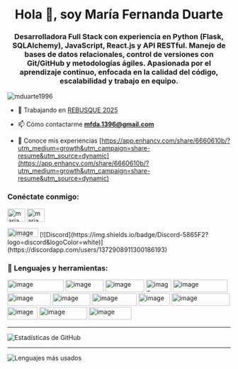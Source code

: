 <h1 align="center">Hola 👋, soy María Fernanda Duarte</h1>
<h3 align="center">Desarrolladora Full Stack con experiencia en Python (Flask, SQLAlchemy), JavaScript, React.js y API RESTful. Manejo de bases de datos relacionales, control de versiones con Git/GitHub y metodologías ágiles. Apasionada por el aprendizaje continuo, enfocada en la calidad del código, escalabilidad y trabajo en equipo.</h3>

<p align="left"> <img src="https://komarev.com/ghpvc/?username=mduarte1996&label=Profile%20views&color=0e75b6&style=flat" alt="mduarte1996" /> </p>

- 🔭 Trabajando en [REBUSQUE 2025](https://github.com/rebusque2025/rebusque2025)

- 📫 Cómo contactarme **mfda.1396@gmail.com**

- 📄 Conoce mis experiencias [https://app.enhancv.com/share/6660610b/?utm_medium=growth&utm_campaign=share-resume&utm_source=dynamic](https://app.enhancv.com/share/6660610b/?utm_medium=growth&utm_campaign=share-resume&utm_source=dynamic)

<h3 align="left">Conéctate conmigo:</h3>
<p align="left">
<a href="https://linkedin.com/in/maria fernanda duarte" target="blank"><img align="center" src="https://raw.githubusercontent.com/rahuldkjain/github-profile-readme-generator/master/src/images/icons/Social/linked-in-alt.svg" alt="maria fernanda duarte" height="30" width="40" /></a>
<a href="https://fb.com/maria fernanda duarte" target="blank"><img align="center" src="https://raw.githubusercontent.com/rahuldkjain/github-profile-readme-generator/master/src/images/icons/Social/facebook.svg" alt="maria fernanda duarte" height="30" width="40" /></a>   
</p>
<img width="69" height="20" alt="image" src="https://github.com/user-attachments/assets/a011a4e9-d28e-4a57-8000-c8927962199f" />
[![Discord](https://img.shields.io/badge/Discord-5865F2?logo=discord&logoColor=white)](https://discordapp.com/users/1372908911300186193)

<h3 align="left"> 🚀 Lenguajes y herramientas:</h3>
<img width="127" height="28" alt="image" src="https://github.com/user-attachments/assets/ced4ca94-7c9c-4b28-a833-ee70a1bede97" />
<img width="86" height="28" alt="image" src="https://github.com/user-attachments/assets/fcca3648-6f99-4f2f-ba9e-a5df1f55bb7a" />
<img width="88" height="28" alt="image" src="https://github.com/user-attachments/assets/745186d7-5885-4c5e-8702-8da39ef54874" />
<img width="57" height="28" alt="image" src="https://github.com/user-attachments/assets/4c45d468-4050-4bf6-93de-792c3a8b0eb5" />
<img width="123" height="28" alt="image" src="https://github.com/user-attachments/assets/e27e241d-31d2-4142-a6ad-bd4032b7fb1c" />
<img width="98" height="28" alt="image" src="https://github.com/user-attachments/assets/d2797e34-3621-4870-b6ea-7dbb642dfda6" />
<img width="85" height="28" alt="image" src="https://github.com/user-attachments/assets/0b38475f-7ed3-40e1-baf9-76d04fd7fc29" />
<img width="101" height="28" alt="image" src="https://github.com/user-attachments/assets/d0cc70da-cf61-4d2e-8235-885b066023b6" />
<img width="71" height="28" alt="image" src="https://github.com/user-attachments/assets/4e1a50a5-b696-411e-8ca0-c9a67adf31d8" />
<img width="131" height="28" alt="image" src="https://github.com/user-attachments/assets/28e18533-ee8e-474f-afb4-6655b7642327" />
<img width="68" height="28" alt="image" src="https://github.com/user-attachments/assets/caddc6df-33a2-479f-bfe7-d973b4e3c34d" />
<img width="108" height="28" alt="image" src="https://github.com/user-attachments/assets/12dfa402-9b69-4174-988d-ef05907b0b89" />
<img width="96" height="28" alt="image" src="https://github.com/user-attachments/assets/9be69d56-4861-4ced-b6be-77bd612d8687" />

---

![Estadísticas de GitHub](https://github-readme-stats.vercel.app/api?username=mduarte1996&show_icons=true&theme=radical)

---

![Lenguajes más usados](https://github-readme-stats.vercel.app/api/top-langs/?username=mduarte1996&layout=compact&theme=radical)




















<!--
**mduarte1996/mduarte1996** is a ✨ _special_ ✨ repository because its `README.md` (this file) appears on your GitHub profile.

Here are some ideas to get you started:

- 🔭 I’m currently working on ...
- 🌱 I’m currently learning ...
- 👯 I’m looking to collaborate on ...
- 🤔 I’m looking for help with ...
- 💬 Ask me about ...
- 📫 How to reach me: ...
- 😄 Pronouns: ...
- ⚡ Fun fact: ...
-->
